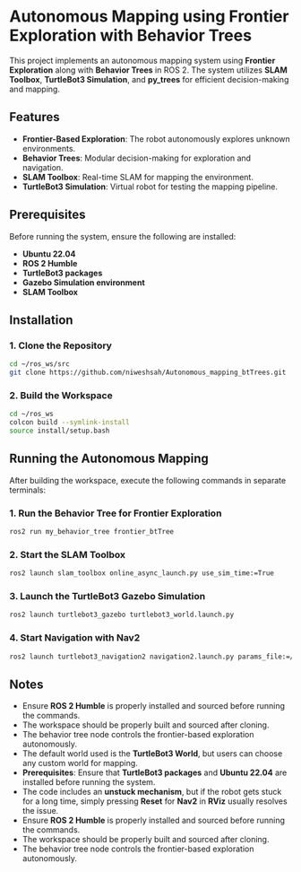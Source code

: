 # Autonomous Mapping using Frontier Exploration with Behavior Trees

This project implements an autonomous mapping system using **Frontier Exploration** along with **Behavior Trees** in ROS 2. The system utilizes **SLAM Toolbox**, **TurtleBot3 Simulation**, and **py\_trees** for efficient decision-making and mapping.

## Features

- **Frontier-Based Exploration**: The robot autonomously explores unknown environments.
- **Behavior Trees**: Modular decision-making for exploration and navigation.
- **SLAM Toolbox**: Real-time SLAM for mapping the environment.
- **TurtleBot3 Simulation**: Virtual robot for testing the mapping pipeline.

## Prerequisites

Before running the system, ensure the following are installed:

- **Ubuntu 22.04**
- **ROS 2 Humble**
- **TurtleBot3 packages**
- **Gazebo Simulation environment**
- **SLAM Toolbox**

## Installation

### 1. Clone the Repository

```bash
cd ~/ros_ws/src
git clone https://github.com/niweshsah/Autonomous_mapping_btTrees.git
```

### 2. Build the Workspace

```bash
cd ~/ros_ws
colcon build --symlink-install
source install/setup.bash
```

## Running the Autonomous Mapping

After building the workspace, execute the following commands in separate terminals:

### 1. Run the Behavior Tree for Frontier Exploration

```bash
ros2 run my_behavior_tree frontier_btTree
```

### 2. Start the SLAM Toolbox

```bash
ros2 launch slam_toolbox online_async_launch.py use_sim_time:=True
```

### 3. Launch the TurtleBot3 Gazebo Simulation

```bash
ros2 launch turtlebot3_gazebo turtlebot3_world.launch.py
```

### 4. Start Navigation with Nav2

```bash
ros2 launch turtlebot3_navigation2 navigation2.launch.py params_file:=/home/niweshsah/py_trees1_ws/config/nav2_params.yaml use_sim_time:=True
```

## Notes

- Ensure **ROS 2 Humble** is properly installed and sourced before running the commands.
- The workspace should be properly built and sourced after cloning.
- The behavior tree node controls the frontier-based exploration autonomously.
- The default world used is the **TurtleBot3 World**, but users can choose any custom world for mapping.
- **Prerequisites**: Ensure that **TurtleBot3 packages** and **Ubuntu 22.04** are installed before running the system.
- The code includes an **unstuck mechanism**, but if the robot gets stuck for a long time, simply pressing **Reset** for **Nav2** in **RViz** usually resolves the issue.
- Ensure **ROS 2 Humble** is properly installed and sourced before running the commands.
- The workspace should be properly built and sourced after cloning.
- The behavior tree node controls the frontier-based exploration autonomously.

